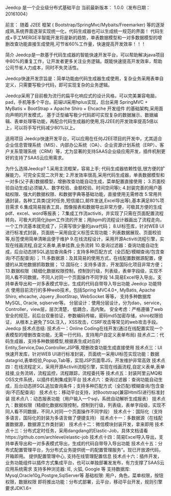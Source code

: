 Jeedcp 是一个企业级分布式基础平台
当前最新版本： 1.0.0（发布日期：20161004）

前言：
随着 J2EE 框架 ( Bootstrap/SpringMvc/Mybaits/Freemarker) 等的逐渐成熟,系统界面逐渐实现统一化，代码生成器也可以生成统一规范的界面！
代码生成+手工MERGE半智能开发将是新的趋势，单表数据模型和一对多数据模型的增删改查功能直接生成使用,可节省60%工作量，快速提高开发效率！！！

简介
Jeedcp是一款基于代码生成器的智能快速开发平台，可以帮助解决java项目中80%的重复工作，让开发者更多关注业务逻辑。既能快速提高开发效率，帮助公司节省人力成本，同时不失灵活性。

Jeedcp快速开发宗旨是：简单功能由代码生成器生成使用，复杂业务采用表单自定义，只需要写极少代码，即可实现复杂的业务逻辑。

Jeedcp采用了目前极为流行的扁平化响应式的设计风格，可以完美兼容电脑，pad，手机等多个平台。前端UI采用hplus实现，后台采用 SpringMVC + MyBatis + BootStrap + Apache Shiro + Ehcache 开发组件 的基础架构,采用面向声明的开发模式， 基于泛型编写极少代码即可实现复杂的数据展示、数据编辑、表单处理等功能，再配合代码生成器的使用,将J2EE的开发效率提高5倍以上，可以将手写代码减少80%以上。

适用项目
Jeedcp快速开发平台，可以应用在任何J2EE项目的开发中，尤其适合企业信息管理系统（MIS）、内部办公系统（OA）、企业资源计划系统（ERP）、客户关系管理系统（CRM）等，尤为显著的支持SAAS企业级应用开发，插件机制更好的支持了SAAS云应用需求。

为什么选择Jeedcp?
1.采用主流框架，容易上手; 代码生成器依赖性低,很方便的扩展能力，可完全实现二次开发;
2.开发效率很高,采用代码生成器，单表数据模型和一对多(父子表)数据模型，增删改查功能自动生成，菜单配置直接使用；
3.页面校验自动生成(必须输入、数字校验、金额校验、时间空间等);
4.封装完善的用户基础权限、强大的数据权限、和数据字典等基础功能，直接使用无需修改
5.常用共通封装，各种工具类(定时任务,短信接口,邮件发送,Excel导出等),基本满足80%项目需求
6.集成简易报表工具，图像报表和数据导出非常方便，可极其方便的生成pdf、excel、word等报表；
7.集成工作流activiti，并实现了只需在页面配置流程转向，可极大的简化jbpm工作流的开发；用jbpm的流程设计器画出了流程走向，一个工作流基本就完成了，只需写很少量的java代码；
8.UI标签库，针对WEB UI进行标准式封装，页面统一采用自定义标签实现功能：列表数据展现、页面校验等,标签使用简单清晰且便于维护
9.在线流程设计，采用开源Activiti流程引擎，实现在线画流程,自定义表单,表单挂靠,业务流转
10.查询过滤器：查询功能自动生成，后台动态拼SQL追加查询条件；支持多种匹配方式（全匹配/模糊查询/包含查询/不匹配查询）；
11.多数据源：及其简易的使用方式，在线配置数据源配置，便捷的从其他数据抓取数据；
12.国际化：支持多语言，开发国际化项目非常方便；
13.数据权限（精细化数据权限控制，控制到行级，列表级，表单字段级，实现不同人看不同数据，不同人对同一个页面操作不同字段
14.简易Excel导入导出，支持单表导出和一对多表模式导出，生成的代码自带导入导出功能
Jeedcp 功能特点
使用目前流行的多种web技术，包括Spring MVC4.0+, MyBatis, Apache Shiro, ehcache, Jquery ,BootStrap, WebSocket 等等，
支持多种数据库MySQL, Oracle, sqlserver等。 分层设计：使用分层设计，分为dao，service，Controller，view层，层次清楚，
低耦合，高内聚。 安全考虑：严格遵循了web安全的规范，前后台双重验证，参数编码传输，密码md5加密存储，shiro权限验证，
从根本上避免了SQL注入，XSS攻击，CSRF攻击等常见的web攻击手段。
Jeedcp 技术点总结:
技术点一：Online Coding在线开发(通过在线配置实现一个表模型的增删改查功能，无需一行代码，支持用户自定义表单布局)
技术点二：代码生成器，支持多种数据模型,根据表生成对应的Entity,Service,Dao,Controller,JSP等,增删改查功能生成直接使用
技术点三：UI快速开发库，针对WEB UI进行标准封装，页面统一采用UI标签实现功能：数据datagrid,表单校验,Popup,Tab等，实现JSP页面零JS，开发维护非常高效
技术点四：在线流程定义，采用开源Activiti流程引擎，实现在线画流程,自定义表单,表单挂接,业务流转，流程监控，流程跟踪，流程委托等
技术点五：封装阿里云MQ和OSS文件系统，以插件机制集成到平台
技术点六：查询过滤器：查询功能自动生成，后台动态拼SQL追加查询条件；支持多种匹配方式（全匹配/模糊查询/包含查询/不匹配查询）
技术点七：移动平台支持，对Bootstrap(兼容Html5)进行标准封装
技术点八：动态报表功能（用户输入一个sql，系统自动解析生成报表）
技术点九：数据权限（精细化数据权限控制，控制到行级，列表级，表单字段级，实现不同人看不同数据，不同人对同一个页面操作不同字段）
技术点十：国际化（支持多语言，国际化的封装为多语言做了便捷支持）
技术点十一：多数据源（在线配置数据源，数据源工作类封装）
技术点十二：微信模块封装开发，拿来即用
技术点十三：分布式定时任务，采用dangdang的Elastic-Job，具体文档请看https://github.com/archlevel/elastic-job
技术点十四：简易Excel导入导出，支持单表导出和一对多表模式导出，生成的代码自带导入导出功能
技术点十五：分布式配置管理平台，为分布式业务提供统一的配置管理服务”。现已开放源代码，开箱即用。 提供配置管理中心, 支持在线管理配置信息
技术点十六：插件开发，业务功能组件以插件方式集成平台，也可以单独部署发发布，有力支撑了SAAS云应用系统需求
支持多种浏览器: IE, 火狐, Google 等
支持数据库: Mysql,Oracle10g,Postgre,SqlServer等
基础权限: 用户，角色，菜单权限，按钮权限，数据权限
即将推出功能：分布式部署，云平台，移动平台开发，规则引擎
要求JDK1.6+